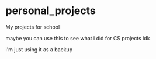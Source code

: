 # personal_projects
My projects for school

maybe you can use this to see what i did for CS projects idk

i'm just using it as a backup 
